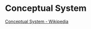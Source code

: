 # Conceptual System

[Conceptual System - Wikipedia](http://en.wikipedia.org/wiki/Conceptual_system)
